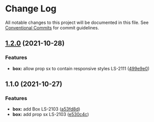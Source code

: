 # Change Log

All notable changes to this project will be documented in this file.
See [Conventional Commits](https://conventionalcommits.org) for commit guidelines.

## [1.2.0](https://github.com/little-spoon-dev/design-system/compare/@littlespoon/box@1.1.0...@littlespoon/box@1.2.0) (2021-10-28)

### Features

- **box:** allow prop sx to contain responsive styles LS-2111 ([499e9e0](https://github.com/little-spoon-dev/design-system/commit/499e9e0c7658816f90bae5a71a94847c6b86550d))

## 1.1.0 (2021-10-27)

### Features

- **box:** add Box LS-2103 ([a53fd8d](https://github.com/little-spoon-dev/design-system/commit/a53fd8d6ca5f4505e2f452f79bf0957c56a7025e))
- **box:** add prop sx LS-2103 ([e530c4c](https://github.com/little-spoon-dev/design-system/commit/e530c4c167cee53b4076ea4d31897b2290d57b75))
